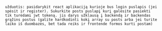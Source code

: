     užduotis: pasidarykit react aplikaciją kurioje bus login puslapis (jei spėsit ir register). Sukurkite posts puslapį kurį galėsite pasiekti tik turėdami jwt tokeną. jis darys užklausą į backendą ir backendas grąžins postus (galite hardkodinti kokį array su posts arba jei turite laiko iš duombazės, bet tada reiks ir frontende formos kurti postam)
